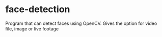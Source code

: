 # face-detection
Program that can detect faces using OpenCV. Gives the option for video file, image or live footage
